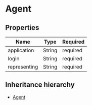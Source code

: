 

# Agent

## Properties

Name | Type | Required
-------- | -------- | --------
application | String | required
login | String | required
representing | String | required




## Inheritance hierarchy


* [Agent](Agent.md)
